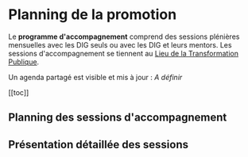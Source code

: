 # Planning de la promotion

Le **programme d'accompagnement** comprend des sessions plénières mensuelles avec les DIG seuls ou avec les DIG et leurs mentors.
Les sessions d'accompagnement se tiennent au [Lieu de la Transformation Publique](https://www.modernisation.gouv.fr/nos-actions/le-lieu-de-la-transformation-publique).

Un agenda partagé est visible et mis à jour : 
_A définir_

[[toc]]



## Planning des sessions d'accompagnement


## Présentation détaillée des sessions


